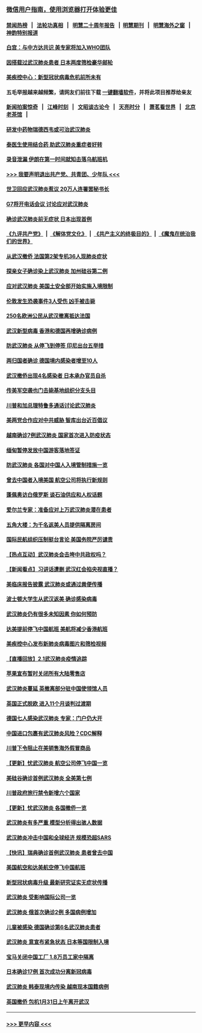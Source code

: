 ### [微信用户指南，使用浏览器打开体验更佳](https://github.com/gfw-breaker/banned-news1/blob/master/indexes/wechat-guide.md?t=0)
#### [禁闻热榜](热点新闻.md?t=0)  &nbsp;&nbsp;|&nbsp;&nbsp; [法轮功真相](https://github.com/gfw-breaker/truth/blob/master/README.md?t=0) &nbsp;&nbsp;|&nbsp;&nbsp; [明慧二十周年报告](https://github.com/gfw-breaker/mh-reports/blob/master/README.md?t=0) &nbsp;&nbsp;|&nbsp;&nbsp;[明慧期刊](https://github.com/gfw-breaker/mh-qikan) &nbsp;&nbsp;|&nbsp;&nbsp; [明慧海外之窗](https://github.com/gfw-breaker/mh-news/blob/master/README.md?t=0) &nbsp;&nbsp;|&nbsp;&nbsp; [神韵特别报道](https://github.com/gfw-breaker/mh-news/blob/master/shenyun.md?t=0)
#### [白宫：与中方达共识 美专家将加入WHO团队](../pages/nsc418/n11842198.md?t=02040801) 
#### [因搭载过武汉肺炎患者 日本两度筛检豪华邮轮](../pages/nsc418/n11842447.md?t=02040801) 
#### [美疾控中心：新型冠状病毒危机前所未有](../pages/nsc418/n11842406.md?t=02040801) 
#### 五毛举报越来越频繁，请网友们前往下载 [一键翻墙软件](https://github.com/gfw-breaker/ssr-accounts)，并将此项目推荐给亲友
#### [新闻拍案惊奇](https://github.com/gfw-breaker/banned-news1/blob/master/pages/link4.md) &nbsp;&nbsp;|&nbsp;&nbsp; [江峰时刻](https://github.com/gfw-breaker/banned-news1/blob/master/pages/link4.md) &nbsp;&nbsp;|&nbsp;&nbsp; [文昭谈古论今](https://github.com/gfw-breaker/banned-news1/blob/master/pages/link4.md) &nbsp;&nbsp;|&nbsp;&nbsp; [天亮时分](https://github.com/gfw-breaker/banned-news1/blob/master/pages/link4.md) &nbsp;&nbsp;|&nbsp;&nbsp; [萧茗看世界](https://github.com/gfw-breaker/banned-news1/blob/master/pages/link4.md) &nbsp;&nbsp;|&nbsp;&nbsp; [北京老茶馆](https://github.com/gfw-breaker/banned-news1/blob/master/pages/link4.md) &nbsp;&nbsp;|&nbsp;&nbsp; 
#### [研发中药物瑞德西韦或可治武汉肺炎](../pages/nsc418/n11842100.md?t=02040801) 
#### [泰医生使用结合药 助武汉肺炎重症者好转](../pages/nsc418/n11842096.md?t=02040801) 
#### [录音泄漏 伊朗在第一时间就知击落乌航班机](../pages/nsc418/n11842002.md?t=02040801) 
#### [>>> 我要声明退出共产党、共青团、少年队 <<<](https://github.com/begood0513/goodnews/blob/master/quit/letter.md) 
#### [世卫回应武汉肺炎惹议 20万人连署罢秘书长](../pages/nsc418/n11841664.md?t=02040801) 
#### [G7将开电话会议 讨论应对武汉肺炎](../pages/nsc418/n11841658.md?t=02040801) 
#### [确诊武汉肺炎前无症状 日本出现首例](../pages/nsc418/n11841567.md?t=02040801) 
#### [《九评共产党》](https://github.com/begood0513/9ping.md/blob/master/README.md) &nbsp;|&nbsp; [《解体党文化》](../../../../jtdwh.md/blob/master/README.md)  &nbsp;|&nbsp; [《共产主义的终极目的》](../../../../gczydzjmd.md/blob/master/README.md) &nbsp;|&nbsp; [《魔鬼在统治我们的世界》](../../../../mgztzwmdsj.md/blob/master/README.md) 
#### [从武汉撤侨 法国第2架专机36人现肺炎症状](../pages/nsc418/n11841382.md?t=02040801) 
#### [探亲女子确诊染上武汉肺炎 加州硅谷第二例](../pages/nsc418/n11839784.md?t=02040801) 
#### [应对武汉肺炎 美国土安全部开始实施入境限制](../pages/nsc418/n11839729.md?t=02040801) 
#### [伦敦发生恐袭事件3人受伤 凶手被击毙](../pages/nsc418/n11839442.md?t=02040801) 
#### [250名欧洲公民从武汉撤离抵达法国](../pages/nsc418/n11839438.md?t=02040801) 
#### [武汉新型病毒 香港和德国再增确诊病例](../pages/nsc418/n11839381.md?t=02040801) 
#### [防武汉肺炎 从停飞到停签 印尼出台五举措](../pages/nsc418/n11839282.md?t=02040801) 
#### [两归国者确诊 德国境内感染者增至10人](../pages/nsc418/n11839164.md?t=02040801) 
#### [武汉撤侨出现4名感染者 日本承办官员自杀](../pages/nsc418/n11839044.md?t=02040801) 
#### [传美军空袭也门击毙基地组织分支头目](../pages/nsc418/n11839210.md?t=02040801) 
#### [川普和加总理特鲁多通话讨论武汉肺炎](../pages/nsc418/n11839128.md?t=02040801) 
#### [美两党合作应对中共威胁 智库出台近百倡议](../pages/nsc418/n11838437.md?t=02040801) 
#### [越南确诊7例武汉肺炎 国家首次进入防疫状态](../pages/nsc418/n11838860.md?t=02040801) 
#### [缅甸暂停发放中国游客落地签证](../pages/nsc418/n11838730.md?t=02040801) 
#### [防武汉肺炎 各国对中国人入境管制措施一览](../pages/nsc418/n11838726.md?t=02040801) 
#### [曾去中国者入境美国 航空公司将执行新规则](../pages/nsc418/n11838375.md?t=02040801) 
#### [蓬佩奥访白俄罗斯 谈石油供应和人权话题](../pages/nsc418/n11838242.md?t=02040801) 
#### [爱尔兰专家：准备应对上万武汉肺炎潜在患者](../pages/nsc418/n11837978.md?t=02040801) 
#### [五角大楼：为千名返美人员提供隔离房间](../pages/nsc418/n11837831.md?t=02040801) 
#### [国际民航组织压制挺台言论 美国务院严厉谴责](../pages/nsc418/n11837791.md?t=02040801) 
#### [【热点互动】武汉肺炎会击垮中共政权吗？](../pages/nsc418/n11837779.md?t=02040801) 
#### [【新闻看点】习讲话遭删 武汉红会掐央视直播？](../pages/nsc418/n11837573.md?t=02040801) 
#### [美临床报告披露 武汉肺炎或通过粪便传播](../pages/nsc418/n11837626.md?t=02040801) 
#### [波士顿大学生从武汉返美 确诊感染病毒](../pages/nsc418/n11837580.md?t=02040801) 
#### [武汉肺炎仍有很多未知因素 你如何预防](../pages/nsc418/n11837666.md?t=02040801) 
#### [达美提前停飞中国航班 美航将减少香港航班](../pages/nsc418/n11837649.md?t=02040801) 
#### [美疾控中心发布新肺炎病毒图片和筛检视频](../pages/nsc418/n11837491.md?t=02040801) 
#### [【直播回放】2.1武汉肺炎疫情追踪](../pages/nsc418/n11837232.md?t=02040801) 
#### [苹果宣布暂时关闭所有大陆零售店](../pages/nsc418/n11837097.md?t=02040801) 
#### [武汉肺炎蔓延 英撤离部分驻中国使领馆人员](../pages/nsc418/n11837061.md?t=02040801) 
#### [英国正式脱欧 进入11个月谈判过渡期](../pages/nsc418/n11836911.md?t=02040801) 
#### [德国七人感染武汉肺炎 专家：门户仍大开](../pages/nsc418/n11836344.md?t=02040801) 
#### [中国进口包裹有武汉肺炎风险？CDC解释](../pages/nsc418/n11836321.md?t=02040801) 
#### [川普下令阻止在美销售海外假冒商品](../pages/nsc418/n11836261.md?t=02040801) 
#### [【更新】忧武汉肺炎 航空公司停飞中国一览](../pages/nsc418/n11835931.md?t=02040801) 
#### [美硅谷确诊首例武汉肺炎 全美第七例](../pages/nsc418/n11836093.md?t=02040801) 
#### [川普政府旅行禁令新增六个国家](../pages/nsc418/n11836083.md?t=02040801) 
#### [【更新】忧武汉肺炎 各国撤侨一览](../pages/nsc418/n11835673.md?t=02040801) 
#### [武汉肺炎有多严重 模型分析得出骇人数据](../pages/nsc418/n11835829.md?t=02040801) 
#### [武汉肺炎冲击中国和全球经济 规模恐超SARS](../pages/nsc418/n11835652.md?t=02040801) 
#### [【快讯】瑞典确诊首例武汉肺炎 患者曾去中国](../pages/nsc418/n11835675.md?t=02040801) 
#### [美国航空和达美航空停飞中国航班](../pages/nsc418/n11835567.md?t=02040801) 
#### [新型冠状病毒升级 最新研究证实无症状传播](../pages/nsc418/n11835589.md?t=02040801) 
#### [武汉肺炎 受影响国际公司一览](../pages/nsc418/n11835538.md?t=02040801) 
#### [武汉肺炎 俄首次确诊2例 多国病例增加](../pages/nsc418/n11835295.md?t=02040801) 
#### [儿童被感染 德国确诊第6名武汉肺炎患者](../pages/nsc418/n11835338.md?t=02040801) 
#### [武汉肺炎 意宣布紧急状态 日本等国限制入境](../pages/nsc418/n11835062.md?t=02040801) 
#### [宝马关闭中国工厂 1.8万员工家中隔离](../pages/nsc418/n11835128.md?t=02040801) 
#### [日本确诊17例 首次成功分离新冠病毒](../pages/nsc418/n11834975.md?t=02040801) 
#### [武汉肺炎 韩泰现境内传染 越南现本国籍病例](../pages/nsc418/n11834857.md?t=02040801) 
#### [英国撤侨 包机1月31日上午离开武汉](../pages/nsc418/n11834808.md?t=02040801) 

----
#### [ >>> 更早内容 <<< ](../indexes/nsc418-earlier.md)
